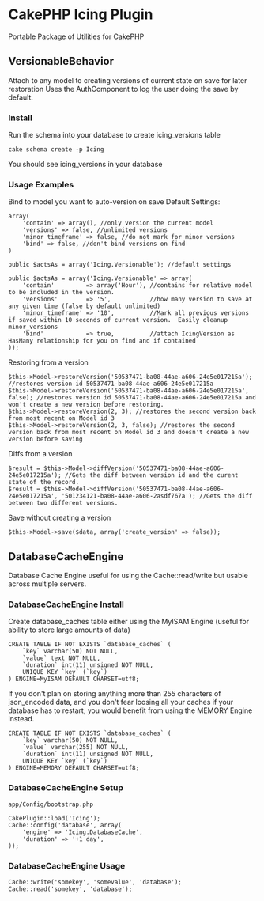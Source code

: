 # CakePHP Icing Plugin

Portable Package of Utilities for CakePHP

## VersionableBehavior

Attach to any model to creating versions of current state on save for later restoration
Uses the AuthComponent to log the user doing the save by default.

### Install
Run the schema into your database to create icing_versions table

	cake schema create -p Icing

You should see icing_versions in your database

### Usage Examples
Bind to model you want to auto-version on save
Default Settings:

	array(
		'contain' => array(), //only version the current model
		'versions' => false, //unlimited versions
		'minor_timeframe' => false, //do not mark for minor versions
		'bind' => false, //don't bind versions on find
	)

	public $actsAs = array('Icing.Versionable'); //default settings

	public $actsAs = array('Icing.Versionable' => array(
		'contain'         => array('Hour'), //contains for relative model to be included in the version.
		'versions'        => '5',           //how many version to save at any given time (false by default unlimited)
		'minor_timeframe' => '10',          //Mark all previous versions if saved within 10 seconds of current version.  Easily cleanup minor_versions
		'bind'            => true,          //attach IcingVersion as HasMany relationship for you on find and if contained
	));

Restoring from a version

	$this->Model->restoreVersion('50537471-ba08-44ae-a606-24e5e017215a'); //restores version id 50537471-ba08-44ae-a606-24e5e017215a
 	$this->Model->restoreVersion('50537471-ba08-44ae-a606-24e5e017215a', false); //restores version id 50537471-ba08-44ae-a606-24e5e017215a and won't create a new version before restoring.
 	$this->Model->restoreVersion(2, 3); //restores the second version back from most recent on Model id 3
 	$this->Model->restoreVersion(2, 3, false); //restores the second version back from most recent on Model id 3 and doesn't create a new version before saving

Diffs from a version

	$result = $this->Model->diffVersion('50537471-ba08-44ae-a606-24e5e017215a'); //Gets the diff between version id and the curent state of the record.
	$result = $this->Model->diffVersion('50537471-ba08-44ae-a606-24e5e017215a', '501234121-ba08-44ae-a606-2asdf767a'); //Gets the diff between two different versions.
	
Save without creating a version

	$this->Model->save($data, array('create_version' => false));


## DatabaseCacheEngine

Database Cache Engine useful for using the Cache::read/write but usable across multiple servers.

### DatabaseCacheEngine Install

Create database_caches table either using the MyISAM Engine (useful for ability to store large amounts of data)

	CREATE TABLE IF NOT EXISTS `database_caches` (
		`key` varchar(50) NOT NULL,
		`value` text NOT NULL,
		`duration` int(11) unsigned NOT NULL,
		UNIQUE KEY `key` (`key`)
	) ENGINE=MyISAM DEFAULT CHARSET=utf8;
	
If you don't plan on storing anything more than 255 characters of json_encoded data, and you don't fear loosing all your caches if your database has to restart, you would benefit from using the MEMORY Engine instead.

	CREATE TABLE IF NOT EXISTS `database_caches` (
		`key` varchar(50) NOT NULL,
		`value` varchar(255) NOT NULL,
		`duration` int(11) unsigned NOT NULL,
		UNIQUE KEY `key` (`key`)
	) ENGINE=MEMORY DEFAULT CHARSET=utf8;
	
###  DatabaseCacheEngine Setup

`app/Config/bootstrap.php`

	CakePlugin::load('Icing');
	Cache::config('database', array(
		'engine' => 'Icing.DatabaseCache',
		'duration' => '+1 day',
	));
	
### DatabaseCacheEngine Usage

	Cache::write('somekey', 'somevalue', 'database');
	Cache::read('somekey', 'database');
